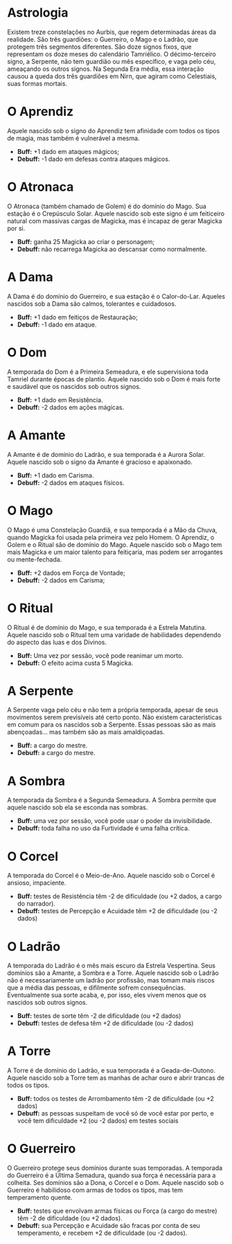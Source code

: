 # Astrologia

Existem treze constelações no Aurbis, que regem determinadas áreas da realidade. São três guardiões: o Guerreiro, o Mago e o Ladrão, que protegem três segmentos diferentes. São doze signos fixos, que representam os doze meses do calendário Tamriélico. O décimo-terceiro signo, a Serpente, não tem guardião ou mês específico, e vaga pelo céu, ameaçando os outros signos. Na Segunda Era média, essa interação causou a queda dos três guardiões em Nirn, que agiram como Celestiais, suas formas mortais. 

# O Aprendiz
Aquele nascido sob o signo do Aprendiz tem afinidade com todos os tipos de magia, mas também é vulnerável a mesma.
* **Buff:** +1 dado em ataques mágicos;
* **Debuff:** -1 dado em defesas contra ataques mágicos.

# O Atronaca
O Atronaca (também chamado de Golem) é do domínio do Mago. Sua estação é o Crepúsculo Solar. Aquele nascido sob este signo é um feiticeiro natural com massivas cargas de Magicka, mas é incapaz de gerar Magicka por si.
* **Buff:** ganha 25 Magicka ao criar o personagem;
* **Debuff:** não recarrega Magicka ao descansar como normalmente.

# A Dama
A Dama é do domínio do Guerreiro, e sua estação é o Calor-do-Lar. Aqueles nascidos sob a Dama são calmos, tolerantes e cuidadosos.
* **Buff:** +1 dado em feitiços de Restauração;
* **Debuff:** -1 dado em ataque.

# O Dom
A temporada do Dom é a Primeira Semeadura, e ele supervisiona toda Tamriel durante épocas de plantio. Aquele nascido sob o Dom é mais forte e saudável que os nascidos sob outros signos.
* **Buff:** +1 dado em Resistência.
* **Debuff:** -2 dados em ações mágicas.

# A Amante
A Amante é de domínio do Ladrão, e sua temporada é a Aurora Solar. Aquele nascido sob o signo da Amante é gracioso e apaixonado.
* **Buff:** +1 dado em Carisma.
* **Debuff:** -2 dados em ataques físicos.

# O Mago
O Mago é uma Constelação Guardiã, e sua temporada é a Mão da Chuva, quando Magicka foi usada pela primeira vez pelo Homem. O Aprendiz, o Golem e o Ritual são de domínio do Mago. Aquele nascido sob o Mago tem mais Magicka e um maior talento para feitiçaria, mas podem ser arrogantes ou mente-fechada.
* **Buff:** +2 dados em Força de Vontade;
* **Debuff:** -2 dados em Carisma;

# O Ritual
O Ritual é de domínio do Mago, e sua temporada é a Estrela Matutina. Aquele nascido sob o Ritual tem uma varidade de habilidades dependendo do aspecto das luas e dos Divinos.
* **Buff:** Uma vez por sessão, você pode reanimar um morto.
* **Debuff:** O efeito acima custa 5 Magicka.

# A Serpente
A Serpente vaga pelo céu e não tem a própria temporada, apesar de seus movimentos serem previsíveis até certo ponto. Não existem características em comum para os nascidos sob a Serpente. Essas pessoas são as mais abençoadas... mas também são as mais amaldiçoadas.
* **Buff:** a cargo do mestre.
* **Debuff:** a cargo do mestre.

# A Sombra
A temporada da Sombra é a Segunda Semeadura. A Sombra permite que aquele nascido sob ela se esconda nas sombras.
* **Buff:** uma vez por sessão, você pode usar o poder da invisibilidade.
* **Debuff:** toda falha no uso da Furtividade é uma falha crítica.

# O Corcel
A temporada do Corcel é o Meio-de-Ano. Aquele nascido sob o Corcel é ansioso, impaciente.
* **Buff:** testes de Resistência têm -2 de dificuldade (ou +2 dados, a cargo do narrador).
* **Debuff:** testes de Percepção e Acuidade têm +2 de dificuldade (ou -2 dados)

# O Ladrão
A temporada do Ladrão é o mês mais escuro da Estrela Vespertina. Seus domínios são a Amante, a Sombra e a Torre. Aquele nascido sob o Ladrão não é necessariamente um ladrão por profissão, mas tomam mais riscos que a média das pessoas, e difilmente sofrem consequências. Eventualmente sua sorte acaba, e, por isso, eles vivem menos que os nascidos sob outros signos.
* **Buff:** testes de sorte têm -2 de dificuldade (ou +2 dados)
* **Debuff:** testes de defesa têm +2 de dificuldade (ou -2 dados)

# A Torre
A Torre é de domínio do Ladrão, e sua temporada é a Geada-de-Outono. Aquele nascido sob a Torre tem as manhas de achar ouro e abrir trancas de todos os tipos.
* **Buff:** todos os testes de Arrombamento têm -2 de dificuldade (ou +2 dados)
* **Debuff:** as pessoas suspeitam de você só de você estar por perto, e você tem dificuldade +2 (ou -2 dados) em testes sociais

# O Guerreiro
O Guerreiro protege seus domínios durante suas temporadas. A temporada do Guerreiro é a Última Semadura, quando sua força é necessária para a colheita. Ses domínios são a Dona, o Corcel e o Dom. Aquele nascido sob o Guerreiro é habilidoso com armas de todos os tipos, mas tem temperamento quente.
* **Buff:** testes que envolvam armas físicas *ou* Força (a cargo do mestre) têm -2 de dificuldade (ou +2 dados).
* **Debuff:** sua Percepção e Acuidade são fracas por conta de seu temperamento, e recebem +2 de dificuldade (ou -2 dados).
